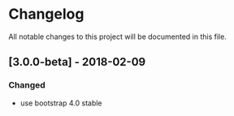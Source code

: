 # Changelog
All notable changes to this project will be documented in this file.

## [3.0.0-beta] - 2018-02-09

### Changed
- use bootstrap 4.0 stable

